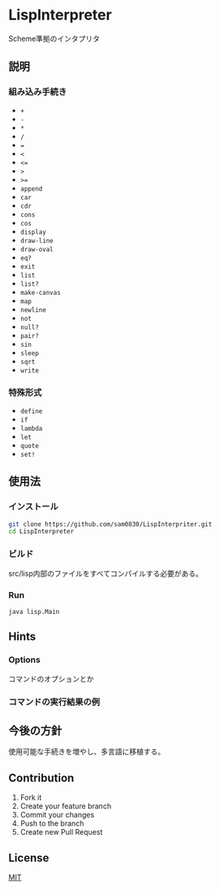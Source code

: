 # LispInterpreter
Scheme準拠のインタプリタ  

## 説明

### 組み込み手続き
* `+`
* `-`
* `*`
* `/`
* `=`
* `<`
* `<=`
* `>`
* `>=`
* `append`
* `car`
* `cdr`
* `cons`
* `cos`
* `display`
* `draw-line`
* `draw-oval`
* `eq?`
* `exit`
* `list`
* `list?`
* `make-canvas`
* `map`
* `newline`
* `not`
* `null?`
* `pair?`
* `sin`
* `sleep`
* `sqrt`
* `write`

### 特殊形式
* `define`
* `if`
* `lambda`
* `let`
* `quote`
* `set!`


## 使用法
### インストール
```sh
git clone https://github.com/sam0830/LispInterpriter.git
cd LispInterpreter
```

### ビルド
src/lisp内部のファイルをすべてコンパイルする必要がある。

### Run
```
java lisp.Main
```

## Hints
### Options
コマンドのオプションとか

### コマンドの実行結果の例


## 今後の方針
使用可能な手続きを増やし、多言語に移植する。

## Contribution
1. Fork it  
2. Create your feature branch  
3. Commit your changes  
4. Push to the branch  
5. Create new Pull Request

## License
[MIT](LICENSE)
